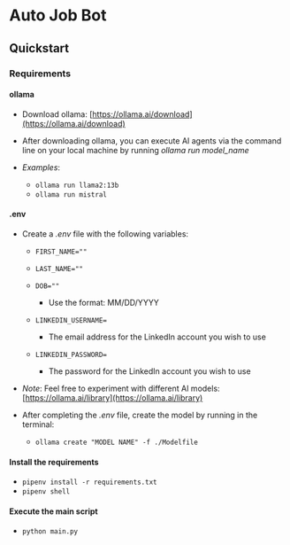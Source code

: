 # Auto Job Bot

## Quickstart

### Requirements

#### ollama

- Download ollama: [https://ollama.ai/download](https://ollama.ai/download)

- After downloading ollama, you can execute AI agents via the command line on your local machine by running _ollama run model_name_

- _Examples_:
  - `ollama run llama2:13b`
  - `ollama run mistral`

#### .env

- Create a _.env_ file with the following variables:

  - `FIRST_NAME=""`

  - `LAST_NAME=""`

  - `DOB=""`

    - Use the format: MM/DD/YYYY

  - `LINKEDIN_USERNAME=`

    - The email address for the LinkedIn account you wish to use

  - `LINKEDIN_PASSWORD=`
    - The password for the LinkedIn account you wish to use

- _Note_: Feel free to experiment with different AI models: [https://ollama.ai/library](https://ollama.ai/library)

- After completing the _.env_ file, create the model by running in the terminal:

  - `ollama create "MODEL NAME" -f ./Modelfile`

#### Install the requirements

- `pipenv install -r requirements.txt`
- `pipenv shell`

#### Execute the main script

- `python main.py`
